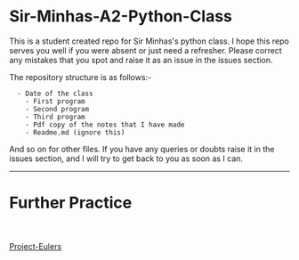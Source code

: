 # Sir-Minhas-A2-Python-Class
This is a student created repo for Sir Minhas's python class. I hope this repo serves you well if you were absent or just need a refresher. Please correct any mistakes that you spot and raise it as an issue in the issues section. 

The repository structure is as follows:- 
```
  - Date of the class
    - First program
    - Second program
    - Third program
    - Pdf copy of the notes that I have made
    - Readme.md (ignore this)
```
And so on for other files. If you have any queries or doubts raise it in the issues section, and I will try to get back to you as soon as I can. 

---

# Further Practice
<br></br> 
[Project-Eulers](https://projecteuler.net/archives) 


